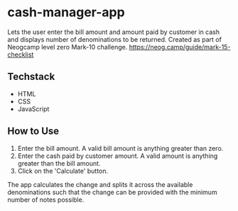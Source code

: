 # cash-manager-app

Lets the user enter the bill amount and amount paid by customer in cash and displays number of denominations to be returned. Created as part of Neogcamp level zero Mark-10 challenge. https://neog.camp/guide/mark-15-checklist

## Techstack

- HTML
- CSS
- JavaScript

## How to Use

1. Enter the bill amount. A valid bill amount is anything greater than zero.
2. Enter the cash paid by customer amount. A valid amount is anything greater than the bill amount.
3. Click on the 'Calculate' button.

The app calculates the change and splits it across the available denominations such that the change can be provided with the minimum number of notes possible.
